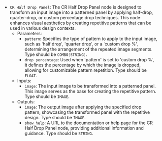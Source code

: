 - `CR Half Drop Panel`: The CR Half Drop Panel node is designed to transform an input image into a patterned panel by applying half-drop, quarter-drop, or custom percentage drop techniques. This node enhances visual aesthetics by creating repetitive patterns that can be used in various design contexts.
    - Parameters:
        - `pattern`: Specifies the type of pattern to apply to the input image, such as 'half drop', 'quarter drop', or a 'custom drop %', determining the arrangement of the repeated image segments. Type should be `COMBO[STRING]`.
        - `drop_percentage`: Used when 'pattern' is set to 'custom drop %', it defines the percentage by which the image is dropped, allowing for customizable pattern repetition. Type should be `FLOAT`.
    - Inputs:
        - `image`: The input image to be transformed into a patterned panel. This image serves as the base for creating the repetitive pattern. Type should be `IMAGE`.
    - Outputs:
        - `image`: The output image after applying the specified drop pattern, showcasing the transformed panel with the repetitive design. Type should be `IMAGE`.
        - `show_help`: A URL to the documentation or help page for the CR Half Drop Panel node, providing additional information and guidance. Type should be `STRING`.
